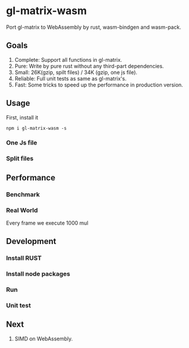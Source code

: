 # gl-matrix-wasm

Port gl-matrix to WebAssembly by rust, wasm-bindgen and wasm-pack.

## Goals

1. Complete: Support all functions in gl-matrix.
2. Pure: Write by pure rust without any third-part dependencies.
3. Small: 26K(gzip, spilt files) / 34K (gzip, one js file).
4. Reliable: Full unit tests as same as gl-matrix's.
5. Fast: Some tricks to speed up the performance in production version.

## Usage

First, install it

```shell
npm i gl-matrix-wasm -s
```

### One Js file

### Split files

## Performance

### Benchmark

### Real World

Every frame we execute 1000 mul

## Development

### Install RUST

### Install node packages

### Run

### Unit test

## Next

1. SIMD on WebAssembly.

